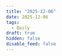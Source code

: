 ```yaml
---
title: "2025-12-06"
date: 2025-12-06
tags:
  - Daily
draft: true
hidden: false
disable_feed: false
---
```


